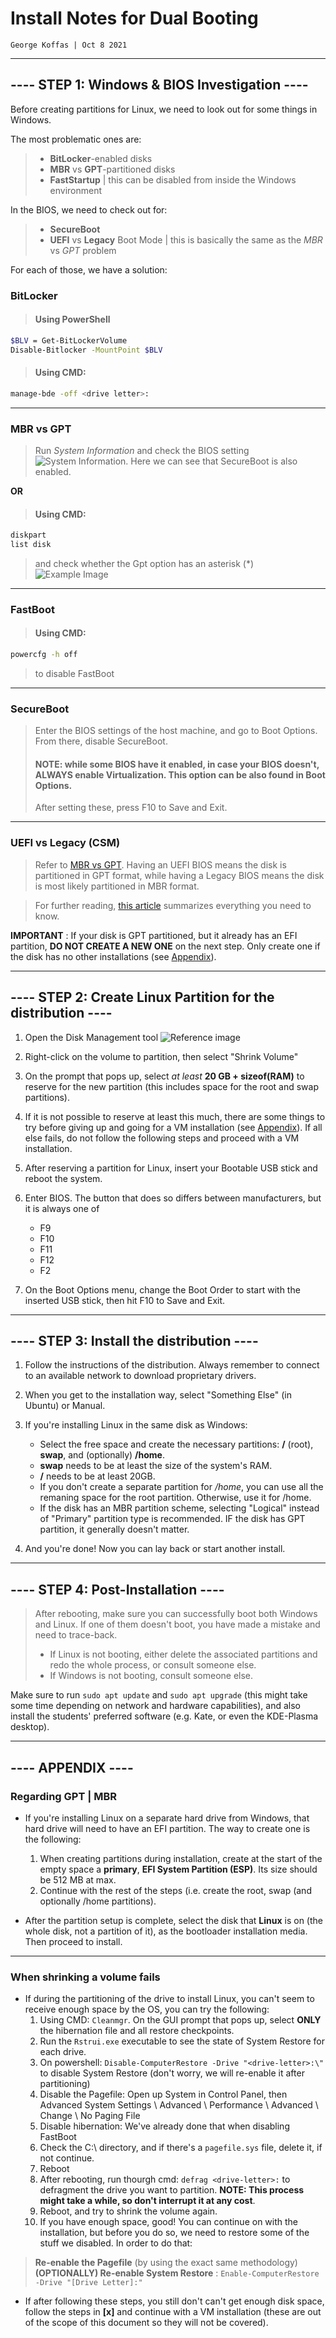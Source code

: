 # Install Notes for Dual Booting

	George Koffas | Oct 8 2021

---

## ---- STEP 1: Windows & BIOS Investigation ----

Before creating partitions for Linux, we need to look out for some things in Windows.

The most problematic ones are:

> - **BitLocker**-enabled disks
> - **MBR** vs **GPT**-partitioned disks
> - **FastStartup** | this can be disabled from inside the Windows environment

In the BIOS, we need to check out for:

> - **SecureBoot**
> - **UEFI** vs **Legacy** Boot Mode | this is basically the same as the *MBR* vs *GPT* problem

For each of those, we have a solution:

### BitLocker
> #### Using PowerShell
>
 ```bash
$BLV = Get-BitLockerVolume
Disable-Bitlocker -MountPoint $BLV
```

> #### Using CMD:
>
```bash
manage-bde -off <drive letter>:
```
---

### <a name="mbr-gpt"></a>MBR vs GPT 
> Run *System Information* and check the BIOS setting ![System Information. Here we can see that SecureBoot is also enabled.](images/sysinfo.png)

**OR**

> #### Using CMD:
>
```bash
diskpart
list disk
```
> and check whether the Gpt option has an asterisk (\*) ![Example Image](images/diskpart.png)

---

### FastBoot
> #### Using CMD:
```bash
powercfg -h off
```
> to disable FastBoot

---
 
### SecureBoot
> Enter the BIOS settings of the host machine, and go to Boot Options. From there, disable SecureBoot.
> #### **NOTE**: while some BIOS have it enabled, in case your BIOS doesn't, **ALWAYS** enable Virtualization. This option can be also found in Boot Options.
> After setting these, press F10 to Save and Exit.

---

### UEFI vs Legacy (CSM)
> Refer to [MBR vs GPT](#mbr-gpt). Having an UEFI BIOS means the disk is partitioned in GPT format, while having a Legacy BIOS means the disk is most likely partitioned in MBR format.

> For further reading, [this article](https://help.ubuntu.com/community/UEFI) summarizes everything you need to know.

**IMPORTANT** : If your disk is GPT partitioned, but it already has an EFI partition, **DO NOT CREATE A NEW ONE** on the next step. Only create one if the disk has no other installations (see [Appendix](#appendix)).

---

## ---- STEP 2: Create Linux Partition for the distribution ----

1. Open the Disk Management tool ![Reference image](images/disk-mgmt.png)

2. Right-click on the volume to partition, then select "Shrink Volume"

3. On the prompt that pops up, select *at least* **20 GB + sizeof(RAM)** to reserve for the new partition (this includes space for the root and swap partitions).

4. If it is not possible to reserve at least this much, there are some things to try before giving up and going for a VM installation (see [Appendix](#appendix)). If all else fails, do not follow the following steps and proceed with a VM installation.

5. After reserving a partition for Linux, insert your Bootable USB stick and reboot the system.

6. Enter BIOS. The button that does so differs between manufacturers, but it is always one of
	- F9
	- F10
	- F11
	- F12
	- F2

7. On the Boot Options menu, change the Boot Order to start with the inserted USB stick, then hit F10 to Save and Exit.

---

##  ---- STEP 3: Install the distribution ----   

1. Follow the instructions of the distribution. Always remember to connect to an available network to download proprietary drivers.

2. When you get to the installation way, select "Something Else" (in Ubuntu) or Manual.

3. If you're installing Linux in the same disk as Windows:
	- Select the free space and create the necessary partitions: **\/** (root), **swap**, and (optionally) **\/home**.
	- **swap** needs to be at least the size of the system's RAM.
	- **\/** needs to be at least 20GB.
	- If you don't create a separate partition for */home*, you can use all the remaning space for the root partition. Otherwise, use it for /home.
	- If the disk has an MBR partition scheme, selecting "Logical" instead of "Primary" partition type is recommended. IF the disk has GPT partition, it generally doesn't matter.

4. And you're done! Now you can lay back or start another install.

---

## ---- STEP 4: Post-Installation ----  

> After rebooting, make sure you can successfully boot both Windows and Linux. If one of them doesn't boot, you have made a mistake and need to trace-back.
> - If Linux is not booting, either delete the associated partitions and redo the whole process, or consult someone else.
> - If Windows is not booting, consult someone else.


Make sure to run `sudo apt update` and `sudo apt upgrade` (this might take some time depending on network and hardware capabilities), and also install the students' preferred software (e.g. Kate, or even the KDE-Plasma desktop).

---

## <a name="appendix"></a>---- APPENDIX ----

### Regarding GPT | MBR

- If you're installing Linux on a separate hard drive from Windows, that hard drive will need to have an EFI partition. The way to create one is the following:
	1. When creating partitions during installation, create at the start of the empty space a **primary**, **EFI System Partition (ESP)**. Its size should be 512 MB at max.
	2. Continue with the rest of the steps (i.e. create the root, swap (and optionally /home partitions).

- After the partition setup is complete, select the disk that **Linux** is on (the whole disk, not a partition of it), as the bootloader installation media. Then proceed to install.

---

### When shrinking a volume fails

- If during the partitioning of the drive to install Linux, you can't seem to receive enough space by the OS, you can try the following:
	1. Using CMD: `Cleanmgr`. On the GUI prompt that pops up, select **ONLY** the hibernation file and all restore checkpoints.
	2. Run the `Rstrui.exe` executable to see the state of System Restore for each drive. 
	3. On powershell: `Disable-ComputerRestore -Drive "<drive-letter>:\"` to disable System Restore (don't worry, we will re-enable it after partitioning)
	4. Disable the Pagefile: Open up System in Control Panel, then Advanced System Settings \ Advanced \ Performance \ Advanced \ Change \ No Paging File
	5. Disable hibernation: We've already done that when disabling FastBoot
	6. Check the C:\ directory, and if there's a `pagefile.sys` file, delete it, if not continue.
	7. Reboot
	8. After rebooting, run thourgh cmd: `defrag <drive-letter>:` to defragment the drive you want to partition. **NOTE: This process might take a while, so don't interrupt it at any cost**.
	9. Reboot, and try to shrink the volume again.
	10. If you have enough space, good! You can continue on with the installation, but before you do so, we need to restore some of the stuff we disabled. In order to do that:
> **Re-enable the Pagefile** (by using the exact same methodology)
> **(OPTIONALLY) Re-enable System Restore** : `Enable-ComputerRestore -Drive "[Drive Letter]:"`

- If after following these steps, you still don't can't get enough disk space, follow the steps in **[x]** and continue with a VM installation (these are out of the scope of this document so they will not be covered).
